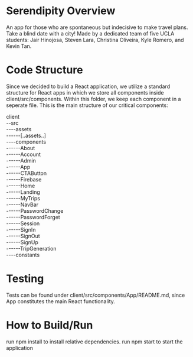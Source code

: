 # Serendipity Overview
An app for those who are spontaneous but indecisive to make travel plans. Take a blind date with a city!
Made by a dedicated team of five UCLA students: Jair Hinojosa, Steven Lara, Christina Oliveira, Kyle Romero, and Kevin Tan.

# Code Structure
  Since we decided to build a React application, we utilize a standard structure for React apps in which we store all components inside client/src/components. Within this folder, we keep each component in a seperate file. This is the main structure of our critical components:
  
  client  
    --src  
      ----assets  
        ------[..assets..]  
      ----components  
        ------About  
        ------Account  
        ------Admin  
        ------App  
        ------CTAButton  
        ------Firebase  
        ------Home  
        ------Landing  
        ------MyTrips  
        ------NavBar  
        ------PasswordChange  
        ------PasswordForget  
        ------Session  
        ------SignIn  
        ------SignOut  
        ------SignUp  
        ------TripGeneration  
      ----constants  

# Testing

Tests can be found under client/src/components/App/README.md, since App constitutes the main React functionality.

# How to Build/Run

run npm install to install relative dependencies.
run npm start to start the application

